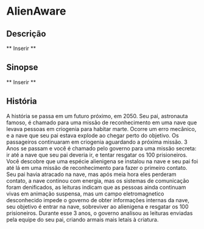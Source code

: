 # AlienAware
## Descrição
** Inserir **
## Sinopse
** Inserir **
## História
A história se passa em um futuro próximo, em 2050. Seu pai, astronauta famoso, é chamado para uma missão de reconhecimento em uma nave que levava pessoas em criogenia para habitar marte.
Ocorre um erro mecânico, e a nave que seu pai estava explode ao chegar perto do objetivo. Os passageiros continuaram em criogenia aguardando a próxima missão.
3 Anos se passam e você é chamado pelo governo para uma missão secreta: ir até a nave que seu pai deveria ir, e tentar resgatar os 100 prisioneiros. Você descobre que uma espécie alienigena se instalou na nave e seu pai foi até lá em uma missão de reconhecimento para fazer o primeiro contato. Seu pai havia atracado na nave, mas após meia hora eles perderam contato, a nave continou com energia, mas os sistemas de comunicação foram denificados, as leituras indicam que as pessoas ainda continuam vivas em animação suspensa, mas um campo eletromagnetico desconhecido impede o governo de obter informações internas da nave, seu objetivo é entrar na nave, sobreviver ao alienigena e resgatar os 100 prisioneiros.
Durante esse 3 anos, o governo analisou as leituras enviadas pela equipe do seu pai, criando armais mais letais à criatura.
